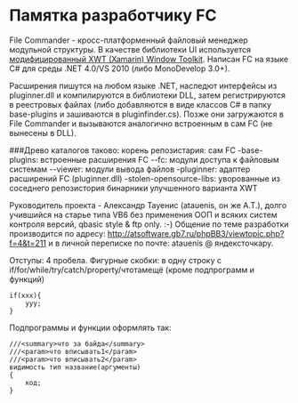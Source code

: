 ﻿Памятка разработчику FC
====

File Commander - кросс-платформенный файловый менеджер модульной структуры.
В качестве библиотеки UI используется [модифицированный XWT (Xamarin) Window Toolkit](https://github.com/atauenis/xwt).
Написан FC на языке C# для среды .NET 4.0/VS 2010 (либо MonoDevelop 3.0+).

Расширения пишутся на любом языке .NET, наследют интерфейсы из pluginner.dll и компилируются в библиотеки DLL, затем регистрируются в реестровых файлах (либо добавляются в виде классов C# в папку base-plugins и зашиваются в pluginfinder.cs). Позже они загружаются в File Commander и вызываются аналогично встроенным в сам FC (не вынесены в DLL).

###Древо каталогов таково:
	корень репозистария: сам FC
	-base-plugins: встроенные расширения FC
	--fc: модули доступа к файловым системам
	--viewer: модули вывода файлов
	-pluginner: адаптер расширений FC (pluginner.dll)
	-stolen-opensource-libs: уворованные из соседнего репозистория бинарники улучшенного варианта XWT

Руководитель проекта - Александр Тауенис (atauenis, он же А.Т.), долго учившийся на старье типа VB6 без применения ООП и всяких систем контроля версий, qbasic style & ftp only. :-)
Общение по теме разработки производится по адресу: http://atsoftware.gb7.ru/phpBB3/viewtopic.php?f=4&t=211 и в личной переписке по почте: atauenis @ яндексточкару.

Отступы: 4 пробела.
Фигурные скобки: в одну строку с if/for/while/try/catch/property/чтотамещё (кроме подпрограмм и функций)

	if(xxx){
		yyy;
	}

Подпрограммы и функции оформлять так:

	///<summary>что за байда</summary>
	///<param>что вписывать1</param>
	///<param>что вписывать2</param>
	видимость тип название(аргументы)
	{
		код;
	}